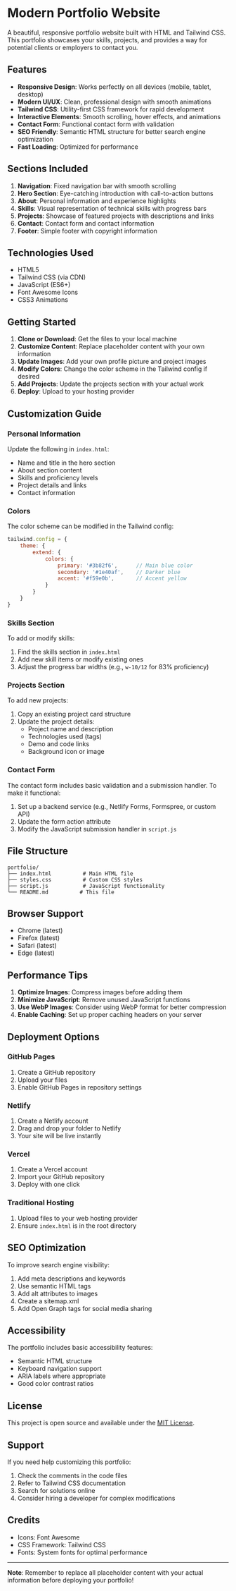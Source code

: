 # Modern Portfolio Website

A beautiful, responsive portfolio website built with HTML and Tailwind CSS. This portfolio showcases your skills, projects, and provides a way for potential clients or employers to contact you.

## Features

- **Responsive Design**: Works perfectly on all devices (mobile, tablet, desktop)
- **Modern UI/UX**: Clean, professional design with smooth animations
- **Tailwind CSS**: Utility-first CSS framework for rapid development
- **Interactive Elements**: Smooth scrolling, hover effects, and animations
- **Contact Form**: Functional contact form with validation
- **SEO Friendly**: Semantic HTML structure for better search engine optimization
- **Fast Loading**: Optimized for performance

## Sections Included

1. **Navigation**: Fixed navigation bar with smooth scrolling
2. **Hero Section**: Eye-catching introduction with call-to-action buttons
3. **About**: Personal information and experience highlights
4. **Skills**: Visual representation of technical skills with progress bars
5. **Projects**: Showcase of featured projects with descriptions and links
6. **Contact**: Contact form and contact information
7. **Footer**: Simple footer with copyright information

## Technologies Used

- HTML5
- Tailwind CSS (via CDN)
- JavaScript (ES6+)
- Font Awesome Icons
- CSS3 Animations

## Getting Started

1. **Clone or Download**: Get the files to your local machine
2. **Customize Content**: Replace placeholder content with your own information
3. **Update Images**: Add your own profile picture and project images
4. **Modify Colors**: Change the color scheme in the Tailwind config if desired
5. **Add Projects**: Update the projects section with your actual work
6. **Deploy**: Upload to your hosting provider

## Customization Guide

### Personal Information
Update the following in `index.html`:
- Name and title in the hero section
- About section content
- Skills and proficiency levels
- Project details and links
- Contact information

### Colors
The color scheme can be modified in the Tailwind config:
```javascript
tailwind.config = {
    theme: {
        extend: {
            colors: {
                primary: '#3b82f6',      // Main blue color
                secondary: '#1e40af',    // Darker blue
                accent: '#f59e0b',       // Accent yellow
            }
        }
    }
}
```

### Skills Section
To add or modify skills:
1. Find the skills section in `index.html`
2. Add new skill items or modify existing ones
3. Adjust the progress bar widths (e.g., `w-10/12` for 83% proficiency)

### Projects Section
To add new projects:
1. Copy an existing project card structure
2. Update the project details:
   - Project name and description
   - Technologies used (tags)
   - Demo and code links
   - Background icon or image

### Contact Form
The contact form includes basic validation and a submission handler. To make it functional:
1. Set up a backend service (e.g., Netlify Forms, Formspree, or custom API)
2. Update the form action attribute
3. Modify the JavaScript submission handler in `script.js`

## File Structure

```
portfolio/
├── index.html          # Main HTML file
├── styles.css          # Custom CSS styles
├── script.js           # JavaScript functionality
└── README.md          # This file
```

## Browser Support

- Chrome (latest)
- Firefox (latest)
- Safari (latest)
- Edge (latest)

## Performance Tips

1. **Optimize Images**: Compress images before adding them
2. **Minimize JavaScript**: Remove unused JavaScript functions
3. **Use WebP Images**: Consider using WebP format for better compression
4. **Enable Caching**: Set up proper caching headers on your server

## Deployment Options

### GitHub Pages
1. Create a GitHub repository
2. Upload your files
3. Enable GitHub Pages in repository settings

### Netlify
1. Create a Netlify account
2. Drag and drop your folder to Netlify
3. Your site will be live instantly

### Vercel
1. Create a Vercel account
2. Import your GitHub repository
3. Deploy with one click

### Traditional Hosting
1. Upload files to your web hosting provider
2. Ensure `index.html` is in the root directory

## SEO Optimization

To improve search engine visibility:
1. Add meta descriptions and keywords
2. Use semantic HTML tags
3. Add alt attributes to images
4. Create a sitemap.xml
5. Add Open Graph tags for social media sharing

## Accessibility

The portfolio includes basic accessibility features:
- Semantic HTML structure
- Keyboard navigation support
- ARIA labels where appropriate
- Good color contrast ratios

## License

This project is open source and available under the [MIT License](https://opensource.org/licenses/MIT).

## Support

If you need help customizing this portfolio:
1. Check the comments in the code files
2. Refer to Tailwind CSS documentation
3. Search for solutions online
4. Consider hiring a developer for complex modifications

## Credits

- Icons: Font Awesome
- CSS Framework: Tailwind CSS
- Fonts: System fonts for optimal performance

---

**Note**: Remember to replace all placeholder content with your actual information before deploying your portfolio!
